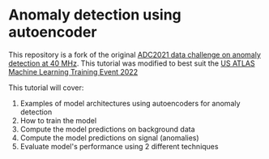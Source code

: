 # Anomaly detection using autoencoder

This repository is a fork of the original [ADC2021 data challenge on anomaly detection at 40 MHz](https://mpp-hep.github.io/ADC2021/). This tutorial was modified to best suit the [US ATLAS Machine Learning Training Event 2022](https://indico.cern.ch/event/1169324/)

This tutorial will cover:

1. Examples of model architectures using autoencoders for anomaly detection
2. How to train the model
3. Compute the model predictions on background data
4. Compute the model predictions on signal (anomalies)
5. Evaluate model's performance using 2 different techniques

